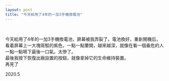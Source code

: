 ```yaml
---
layout: post
title: "今天給用了4年的一加3手機換電池"
---
```


  
&nbsp;
&nbsp;



今天給用了4年的一加3手機換電池，屏幕被我弄裂了。電池換好，重新開機后，看着屏幕上一大塊斑駁的紫色，一點一點暈開，越來越深，就像在看一個垂危的人一點一點嚥下最後一口氣。太慘了。
<br>最後我按下恢復出廠設置的按鈕，就像拿掉它的生命維持裝置。
<br>再見了

2020.5